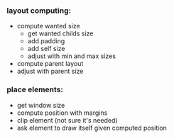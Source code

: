 ### layout computing:
- compute wanted size
    - get wanted childs size
    - add padding
    - add self size
    - adjust with min and max sizes
- compute parent layout
- adjust with parent size

### place elements:
- get window size
- compute position with margins
- clip element (not sure it's needed)
- ask element to draw itself given computed position
